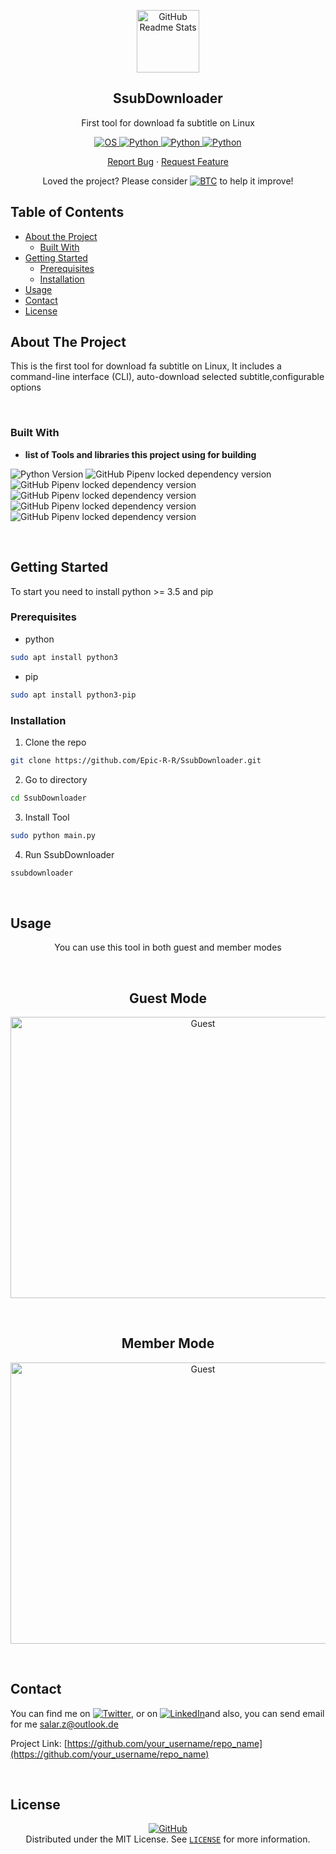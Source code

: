 <p align="center">
 <img width="100px" src="https://uupload.ir/files/xevo_logo.png" align="center" alt="GitHub Readme Stats" />
 <h2 align="center">SsubDownloader</h2>
 <p align="center">First tool for download fa subtitle on Linux</p>
</p>
  <p align="center">
  <a href="">
      <img alt="OS" src="https://img.shields.io/badge/OS-Linux-Information?style=flat&logo=Linux&logoColor=white&color=2bbc8a" />
    </a>
    <a href="https://www.python.org/">
      <img alt="Python" src="https://img.shields.io/badge/Code-Python-Information?style=flat&logo=python&logoColor=white&color=2bbc8a" />
    </a>
    <a href="https://www.python.org/">
      <img alt="Python" src="https://img.shields.io/badge/Editor-IntelliJ_PyCharm_Pro-informational?style=flat&logo=intellij-idea&logoColor=white&color=2bbc8a" />
    </a>
    <a href="https://www.python.org/">
      <img alt="Python" src="https://img.shields.io/badge/Shell-Bash-informational?style=flat&logo=gnu-bash&logoColor=white&color=2bbc8a" />
    </a>
    <br />
  </p>
  <p align="center">
    <a href="https://github.com/Epic-R-R/SsubDownloader/issues/new/choose">Report Bug</a>
    ·
    <a href="https://github.com/Epic-R-R/SsubDownloader/issues/new/choose">Request Feature</a>
  </p>

<p align="center">Loved the project? Please consider <a href="https://blockchain.com/btc/payment_request?address=1EtdgCxD6psi1JHKzFacHPXJaaTVJabxJP&amount=0.00007272&message=Donate SsubDownlaoder"><img alt="BTC" src="https://img.shields.io/badge/BTC-1KodCipfz5zkMN8SxVFWd3ZUxonKnnYXAA-informational?style=flat&logo=BITCOIN&logoColor=yellow&color=1374DA" /></a> to help it improve!
<br/>

## Table of Contents

* [About the Project](#about-the-project)
  * [Built With](#built-with)
* [Getting Started](#getting-started)
  * [Prerequisites](#prerequisites)
  * [Installation](#installation)
* [Usage](#usage)
* [Contact](#contact)
* [License](#license)



## About The Project

<!-- [![Product Name Screen Shot][product-screenshot]](https://example.com) -->

This is the first tool for download fa subtitle on Linux, It includes a command-line interface (CLI), auto-download selected subtitle,configurable options

<br/>

### Built With
- **list of Tools and libraries this project using for building**

![Python Version](https://img.shields.io/badge/python-V3.8-Information?style=for-the-badge&logo=python&logoColor=blue&color=436DDD)
![GitHub Pipenv locked dependency version](https://img.shields.io/badge/beautifulsoup4-V4.9.3-Information?style=for-the-badge&logo=python&logoColor=blue&color=436DDD)
![GitHub Pipenv locked dependency version](https://img.shields.io/badge/wget-V3.2-Information?style=for-the-badge&logo=python&logoColor=blue&color=436DDD)
![GitHub Pipenv locked dependency version](https://img.shields.io/badge/pyfiglet-V0.8.POST1-Information?style=for-the-badge&logo=python&logoColor=blue&color=436DDD)
![GitHub Pipenv locked dependency version](https://img.shields.io/badge/request-v2.24.0-Information?style=for-the-badge&logo=python&logoColor=blue&color=436DDD)
![GitHub Pipenv locked dependency version](https://img.shields.io/badge/PyInquirer-v1.0.3-Information?style=for-the-badge&logo=python&logoColor=blue&color=436DDD)

<br/>

<!-- GETTING STARTED -->
## Getting Started
To start you need to install python >= 3.5 and pip
### Prerequisites

* python
```sh
sudo apt install python3
```
* pip
```sh
sudo apt install python3-pip 
```


### Installation

1. Clone the repo
```sh
git clone https://github.com/Epic-R-R/SsubDownloader.git
```
2. Go to directory 
```sh
cd SsubDownloader
```
3. Install Tool
```sh
sudo python main.py
```
4. Run SsubDownloader
```sh
ssubdownloader
```

<br/>

<!-- USAGE EXAMPLES -->
## Usage

<p align="center">
You can use this tool in both guest and member modes
</p>
<br/>
<h2 align="center">Guest Mode</h2>
<p align="center">
<img alt="Guest" width="600" height="450" src="https://uupload.ir/files/hh0c_use.png">
</p>
<br/>
<h2 align="center">Member Mode</h2>
<p align="center">
<img alt="Guest" width="600" height="450" src="https://uupload.ir/files/yjr_use_account.png">
</p>

<br/>

## Contact

<!-- Actual text -->

You can find me on [![Twitter][1.2]][1], or on [![LinkedIn][2.2]][2]and also, you can send email for me <a href="salar.z@outlook.de">salar.z@outlook.de</a>


<!-- Icons -->

[1.2]: https://uupload.ir/files/0sgh_twitter.png (twitter icon)
[2.2]: https://uupload.ir/files/rgnq_telegram.png (Telegram icon)

<!-- Links to your social media accounts -->

[1]: https://twitter.com/Sullivan__z
[2]: https://t.me/Sullivan_z
Project Link: [https://github.com/your_username/repo_name](https://github.com/your_username/repo_name)</p>
<br/>

## License

<p align="center">
<a href="https://github.com/Epic-R-R/SsubDownloader/blob/Sullivan/LICENSE"><img alt="GitHub" src="https://img.shields.io/github/license/Epic-R-R/SsubDownloader?style=for-the-badge"></a>
<br/>
Distributed under the MIT License. See <a href="https://github.com/Epic-R-R/SsubDownloader/blob/Sullivan/LICENSE"><code>LICENSE</code></a> for more information.
</p>
